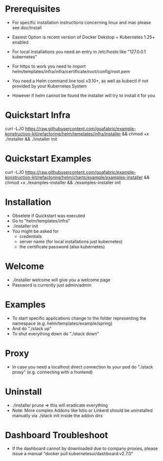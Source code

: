 # Prerequisites
- For specific installation instructions concerning linux and mac please see doc/install
- Easiest Option is recent version of Docker Dekstop + Kubernetes 1.25+ enabled

- For local installations you need an entry in /etc/hosts like "127.0.0.1 kubernetes"
- For https to work you need to import helm/templates/infra/infra/certificate/root/config/root.pem
- You need a Helm command line tool v3.10+, as well as kubectl if not provided by your Kubernetes System
- However if helm cannot be found the installer will try to install it for you
 
# Quickstart Infra
curl -LJO https://raw.githubusercontent.com/goafabric/example-konstruction-kit/refactoring/helm/templates/infra/installer && chmod +x ./installer && ./installer init

# Quickstart Examples
curl -LJO https://raw.githubusercontent.com/goafabric/example-konstruction-kit/refactoring/helm/charts/example/examples-installer && chmod +x ./examples-installer && ./examples-installer init

# Installation
- Obselete if Quickstart was executed
- Go to "helm/templates/infra"
- ./installer init
- You might be asked for
  - credentials
  - server name (for local installations just kubernetes)
  - the certificate password (also kubernetes)

# Welcome
- ./installer welcome will give you a welcome page
- Password is currently just admin/admin

# Examples
- To start specific applications change to the folder representing the namespace (e.g. helm/templates/example/spring)
- And do "./stack up" 
- To shut everything down do "./stack down"

# Proxy
- In case you need a localhost direct connection to your pod do "./stack proxy" (e.g. connecting with a frontend)

# Uninstall
- ./installer prune => this will eradicate everything
- Note: More complex Addons like Istio or Linkerd should be uninstalled manually via ./stack init inside the addon dirs

# Dashboard Troubleshoot
- If the dashboard cannot by downloaded due to company proxies, please issue a manual "docker pull kubernetesui/dashboard:v2.7.0"